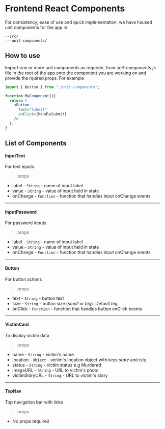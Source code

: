 # Frontend React Components

For consistency, ease of use and quick implementation, we have housed unit components for the app in
```
--src/
---unit-components/
```

## How to use
Import one or more unit components as required, from *unit-components.js* file in the root of the app onto the component you are working on and provide the rquired props. For example
```jsx
import { Button } from "./unit-components";

function MyComponent(){
  return (
    <Button
      text="Submit"
      onClick={handleSubmit}
    />
  );
}
```

## List of Components
#### InputText
For text inputs
> props
* label - `String` - name of input label
* value - `String` - value of input held in state
* onChange - `Function` - function that handles input onChange events
***
#### InputPassword
For password inputs
> props
* label - `String` - name of input label
* value - `String` - value of input held in state
* onChange - `Function` - function that handles input onChange events
***
#### Button
For button actions
> props
* text - `String` - button text
* size - `String` - button size (*small* or *big*). Default *big*
* onClick - `Function` - function that handles button onClick events
***
#### VictimCard
To display victim data 
> props
* name - `String` - victim's name
* location - `Object` - victim's location object with keys *state* and *city*
* status - `String` - victim status e.g Murdered
* imageURL - `String` - URL to victim's photo
* victimStoryURL - `String` - URL to victim's story
***
#### TopNav
Top navigation bar with links
> props
* No props required